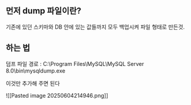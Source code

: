 ## 먼저 dump 파일이란?
기존에 있던 스키마와 DB 안에 있는 값들까지 모두 백업시켜 파일 형태로 만든것.


## 하는 법



덤프 파일 경로 :
C:\Program Files\MySQL\MySQL Server 8.0\bin\mysqldump.exe 

이것만 추가해 주면 된다

![[Pasted image 20250604214946.png]]
